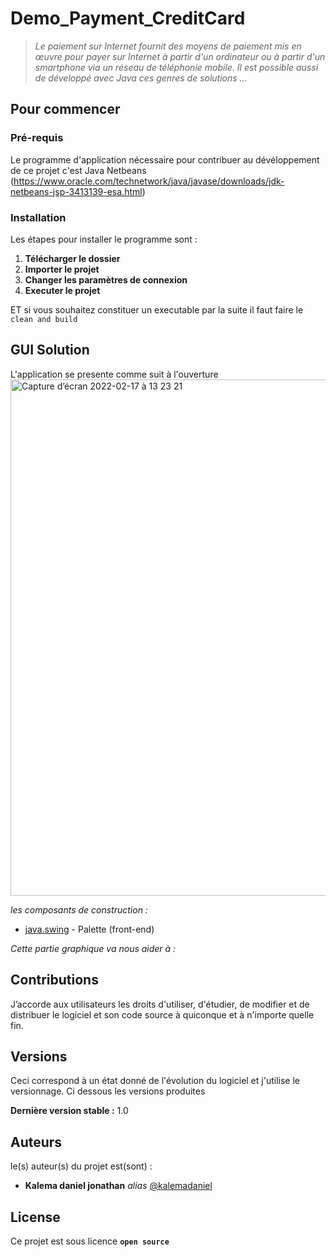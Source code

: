 # Demo_Payment_CreditCard

  >*Le paiement sur Internet fournit des moyens de paiement mis en œuvre pour payer sur Internet à partir d'un ordinateur ou à partir d'un smartphone via un réseau de téléphonie mobile. Il est possible aussi de développé avec Java ces genres de solutions ...* 

## Pour commencer

### Pré-requis

Le programme d'application nécessaire pour contribuer au dévéloppement de ce projet c'est Java Netbeans (https://www.oracle.com/technetwork/java/javase/downloads/jdk-netbeans-jsp-3413139-esa.html)

### Installation

Les étapes pour installer le programme sont :
1. **Télécharger le dossier**
2. **Importer le projet**
3. **Changer les paramètres de connexion**
4. **Executer le projet**

ET si vous souhaitez constituer un executable par la suite il faut faire le ``clean and build ``

## GUI Solution

L'application se presente comme suit à l'ouverture
<img width="826" alt="Capture d’écran 2022-02-17 à 13 23 21" src="https://user-images.githubusercontent.com/51014164/154478531-d44821d9-1541-4e14-9f27-7ec743e61a9b.png">


_les composants de construction :_

* [java.swing](https://www.javatpoint.com/java-swing) - Palette (front-end)

_Cette partie graphique va nous aider à :_

## Contributions

J’accorde aux utilisateurs les droits d'utiliser, d'étudier, de modifier et de distribuer le logiciel et son code source à quiconque et à n'importe quelle fin.

## Versions

Ceci correspond à un état donné de l'évolution du logiciel et j'utilise le versionnage. Ci dessous les versions produites

**Dernière version stable :** 1.0

## Auteurs
le(s) auteur(s) du projet est(sont) :
* **Kalema daniel jonathan** _alias_ [@kalemadaniel](https://github.com/kalemadaniel)

## License

Ce projet est sous licence **``open source``** 
